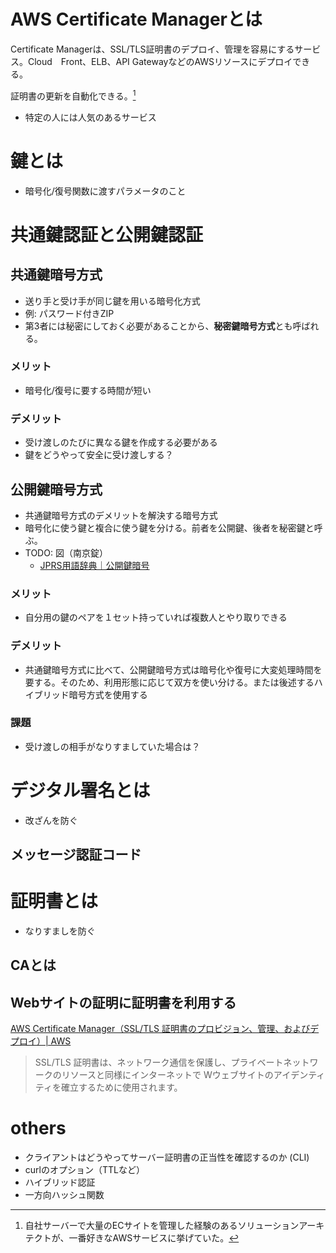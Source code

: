 # AWS Certificate Managerとは
Certificate Managerは、SSL/TLS証明書のデプロイ、管理を容易にするサービス。Cloud　Front、ELB、API GatewayなどのAWSリソースにデプロイできる。

証明書の更新を自動化できる。[^1]

[^1]: 自社サーバーで大量のECサイトを管理した経験のあるソリューションアーキテクトが、一番好きなAWSサービスに挙げていた。

- 特定の人には人気のあるサービス

# 鍵とは
- 暗号化/復号関数に渡すパラメータのこと


# 共通鍵認証と公開鍵認証
## 共通鍵暗号方式
- 送り手と受け手が同じ鍵を用いる暗号化方式
- 例: パスワード付きZIP
- 第3者には秘密にしておく必要があることから、**秘密鍵暗号方式**とも呼ばれる。
### メリット
- 暗号化/復号に要する時間が短い
### デメリット
- 受け渡しのたびに異なる鍵を作成する必要がある
- 鍵をどうやって安全に受け渡しする？
## 公開鍵暗号方式
- 共通鍵暗号方式のデメリットを解決する暗号方式
- 暗号化に使う鍵と複合に使う鍵を分ける。前者を公開鍵、後者を秘密鍵と呼ぶ。
- TODO: 図（南京錠）
	- [JPRS用語辞典｜公開鍵暗号](https://jprs.jp/glossary/index.php?ID=0226)

### メリット
- 自分用の鍵のペアを１セット持っていれば複数人とやり取りできる
### デメリット
- 共通鍵暗号方式に比べて、公開鍵暗号方式は暗号化や復号に大変処理時間を要する。そのため、利用形態に応じて双方を使い分ける。または後述するハイブリッド暗号方式を使用する
### 課題
- 受け渡しの相手がなりすましていた場合は？

# デジタル署名とは
- 改ざんを防ぐ
## メッセージ認証コード
# 証明書とは
- なりすましを防ぐ
## CAとは

## Webサイトの証明に証明書を利用する
[AWS Certificate Manager（SSL/TLS 証明書のプロビジョン、管理、およびデプロイ）| AWS](https://aws.amazon.com/jp/certificate-manager/)
> SSL/TLS 証明書は、ネットワーク通信を保護し、プライベートネットワークのリソースと同様にインターネットで Wウェブサイトのアイデンティティを確立するために使用されます。
# others
- クライアントはどうやってサーバー証明書の正当性を確認するのか (CLI)
- curlのオプション（TTLなど）
- ハイブリッド認証
- 一方向ハッシュ関数